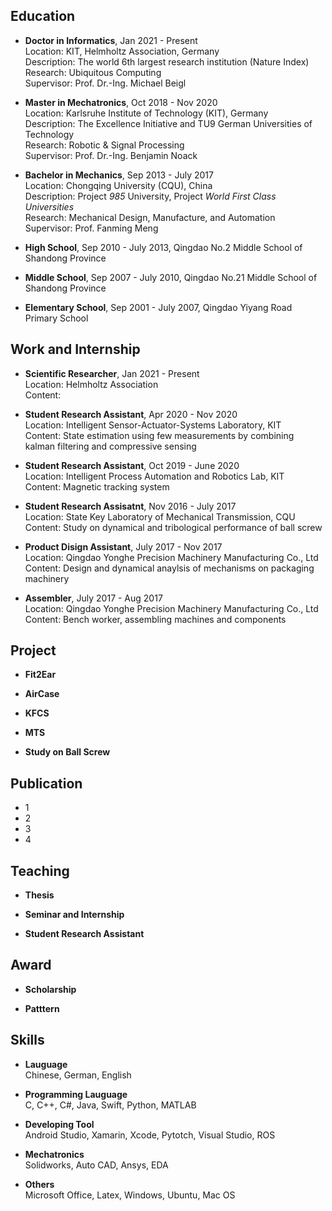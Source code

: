 ## Education
- **Doctor in Informatics**, Jan 2021 - Present  
Location: KIT, Helmholtz Association, Germany  
Description: The world 6th largest research institution (Nature Index)  
Research: Ubiquitous Computing  
Supervisor: Prof. Dr.-Ing. Michael Beigl  

- **Master in Mechatronics**, Oct 2018 - Nov 2020  
Location: Karlsruhe Institute of Technology (KIT), Germany  
Description: The Excellence Initiative and TU9 German Universities of Technology  
Research: Robotic & Signal Processing  
Supervisor: Prof. Dr.-Ing. Benjamin Noack  

- **Bachelor in Mechanics**, Sep 2013 - July 2017  
Location: Chongqing University (CQU), China  
Description: Project _985_ University, Project _World First Class Universities_  
Research: Mechanical Design, Manufacture, and Automation  
Supervisor: Prof. Fanming Meng  

- **High School**, Sep 2010 - July 2013, Qingdao No.2 Middle School of Shandong Province  

- **Middle School**, Sep 2007 - July 2010, Qingdao No.21 Middle School of Shandong Province  

- **Elementary School**, Sep 2001 - July 2007, Qingdao Yiyang Road Primary School  

## Work and Internship
- **Scientific Researcher**, Jan 2021 - Present  
Location: Helmholtz Association  
Content: 

- **Student Research Assistant**, Apr 2020 - Nov 2020  
Location: Intelligent Sensor-Actuator-Systems Laboratory, KIT  
Content: State estimation using few measurements by combining kalman filtering and compressive sensing  

- **Student Research Assistant**, Oct 2019 - June 2020  
Location: Intelligent Process Automation and Robotics Lab, KIT  
Content: Magnetic tracking system  

- **Student Research Assisatnt**, Nov 2016 - July 2017  
Location: State Key Laboratory of Mechanical Transmission, CQU  
Content: Study on dynamical and tribological performance of ball screw  

- **Product Disign Assistant**, July 2017 - Nov 2017  
Location: Qingdao Yonghe Precision Machinery Manufacturing Co., Ltd  
Content: Design and dynamical anaylsis of mechanisms on packaging machinery  

- **Assembler**, July 2017 - Aug 2017  
Location: Qingdao Yonghe Precision Machinery Manufacturing Co., Ltd  
Content: Bench worker, assembling machines and components  


## Project
- **Fit2Ear**  

- **AirCase**  
 
- **KFCS**  

- **MTS**  

- **Study on Ball Screw**  

## Publication
- 1
- 2
- 3
- 4

## Teaching
- **Thesis**  

- **Seminar and Internship**  

- **Student Research Assistant**  

## Award
- **Scholarship**  

- **Patttern**  

## Skills
- **Lauguage**  
Chinese, German, English

- **Programming Lauguage**  
C, C++, C#, Java, Swift, Python, MATLAB

- **Developing Tool**  
Android Studio, Xamarin, Xcode, Pytotch, Visual Studio, ROS

- **Mechatronics**  
Solidworks, Auto CAD, Ansys, EDA

- **Others**  
Microsoft Office, Latex, Windows, Ubuntu, Mac OS
